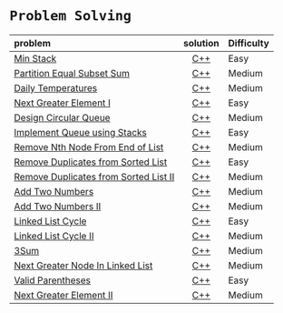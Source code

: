# **`Problem Solving`**







|            problem                                      |                  solution                                                           | Difficulty    |
| :----------------------------------------------------   |                                         :--------:                                  | ------------  |
| [Min Stack](https://leetcode.com/problems/min-stack/)   | [C++ ](https://github.com/shehab-ashraf/Problem_Solving/blob/master/Min%20Stack.cpp)| Easy          |
| [Partition Equal Subset Sum](https://leetcode.com/problems/partition-equal-subset-sum/)  | [C++](https://github.com/shehab-ashraf/Problem_Solving/blob/master/Partition%20Equal%20Subset%20Sum.cpp)| Medium  |
| [Daily Temperatures](https://leetcode.com/problems/daily-temperatures/) | [C++](https://github.com/shehab-ashraf/Problem_Solving/blob/master/Daily%20Temperatures.cpp) | Medium |
| [Next Greater Element I](https://leetcode.com/problems/next-greater-element-i/) | [C++](https://github.com/shehab-ashraf/Problem_Solving/blob/master/Next%20Greater%20Element%20I.cpp) | Easy |
| [Design Circular Queue](https://leetcode.com/problems/design-circular-queue/) | [C++](https://github.com/shehab-ashraf/Problem_Solving/blob/master/Solutions/Design%20Circular%20Queue.cpp) | Medium |
| [Implement Queue using Stacks](https://leetcode.com/problems/implement-queue-using-stacks/) | [C++](https://github.com/shehab-ashraf/Problem_Solving/blob/master/Solutions/Implement%20Queue%20using%20Stacks.cpp) | Easy |
| [Remove Nth Node From End of List](https://leetcode.com/problems/remove-nth-node-from-end-of-list/) | [C++](https://github.com/shehab-ashraf/Problem_Solving/blob/master/Solutions/Remove%20Nth%20Node%20From%20End%20of%20List.cpp) |Medium|
|[Remove Duplicates from Sorted List](https://leetcode.com/problems/remove-duplicates-from-sorted-list) | [C++](https://github.com/shehab-ashraf/Problem_Solving/blob/master/Solutions/Remove%20Duplicates%20from%20Sorted%20List.cpp) |Easy|
|[Remove Duplicates from Sorted List II](https://leetcode.com/problems/remove-duplicates-from-sorted-list-ii/) | [C++](https://github.com/shehab-ashraf/Problem_Solving/blob/master/Solutions/Remove%20Duplicates%20from%20Sorted%20List%20II.cpp) |Medium|
| [Add Two Numbers](https://leetcode.com/problems/add-two-numbers/) | [C++](https://github.com/shehab-ashraf/Problem_Solving/blob/master/Solutions/Add%20Two%20Numbers.cpp) | Medium|
| [Add Two Numbers II](https://leetcode.com/problems/add-two-numbers-ii/) | [C++](https://github.com/shehab-ashraf/Problem_Solving/blob/master/Solutions/Add%20Two%20Numbers%20II.cpp) | Medium|
| [Linked List Cycle](https://leetcode.com/problems/linked-list-cycle/) |[C++](https://github.com/shehab-ashraf/Problem_Solving/blob/master/Solutions/Linked%20List%20Cycle.cpp)| Easy|
| [Linked List Cycle II](https://leetcode.com/problems/linked-list-cycle-ii/) | [C++](https://github.com/shehab-ashraf/Problem_Solving/blob/master/Solutions/Linked%20List%20Cycle%20II.cpp) | Medium|
| [3Sum](https://leetcode.com/problems/3sum/) | [C++](https://github.com/shehab-ashraf/Problem_Solving/blob/master/Solutions/3Sum.cpp) |Medium|
|[ Next Greater Node In Linked List](https://leetcode.com/problems/next-greater-node-in-linked-list/) | [C++](https://github.com/shehab-ashraf/Problem_Solving/blob/master/Solutions/%20Next%20Greater%20Node%20In%20Linked%20List.cpp) |Medium|
| [Valid Parentheses](https://leetcode.com/problems/valid-parentheses/) | [C++](https://github.com/shehab-ashraf/Problem_Solving/blob/master/Solutions/Valid%20Parentheses.cpp) |Easy|
|[Next Greater Element II](https://leetcode.com/problems/next-greater-element-ii/) | [C++](https://github.com/shehab-ashraf/Problem_Solving/blob/master/Solutions/Next%20Greater%20Element%20II.cpp) |Medium|
